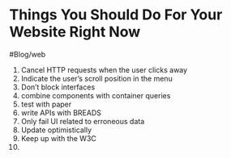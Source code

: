 # Things You Should Do For Your Website Right Now
#Blog/web
1. Cancel HTTP requests when the user clicks away
2. Indicate the user’s scroll position in the menu
3. Don’t block interfaces
4. combine components with container queries
5. test with paper
6. write APIs with BREADS
7. Only fail UI related to erroneous data
8. Update optimistically
9. Keep up with the W3C
10. 